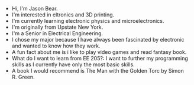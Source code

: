 - Hi, I'm Jason Bear.
- I'm interested in eltronics and 3D printing.
- I'm currently learning electronic physics and microelectronics.
- I'm originally from Upstate New York.
- I'm a Senior in Electrical Engineering.
- I chose my major because I have always been fascinated by electronic and wanted to know how they work.
- A fun fact about me is i like to play video games and read fantasy book.
- What do I want to learn from EE 205?: I want to further my programming skills as I currently have only the most basic skills.
- A book I would recommend is The Man with the Golden Torc by Simon R. Green.
